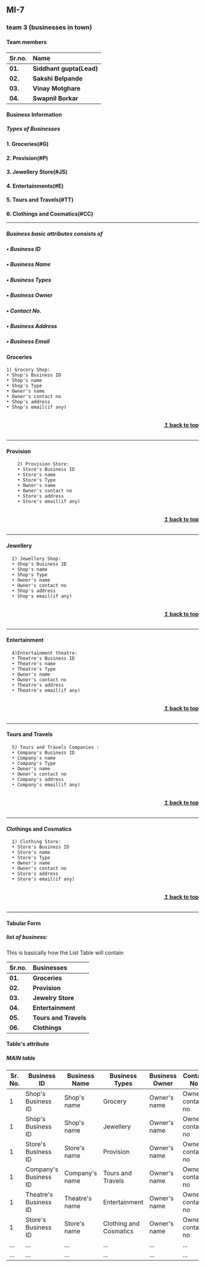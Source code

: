 ## MI-7
### team 3 (businesses in town)
#### Team members
<b>Sr.no. | <b>Name
:--|:--|
<b> 01. | <b> Siddhant gupta(Lead)
<b> 02. | <b> Sakshi Belpande
<b> 03. | <b> Vinay Motghare
<b> 04. | <b> Swapnil Borkar

#### Business Information
##### Types of Businesses
<h4> 1. Groceries(#G)
<h4> 2. Provision(#P)
<h4> 3. Jewellery Store(#JS)
<h4> 4. Entertainments(#E)
<h4> 5. Tours and Travels(#TT)
<h4> 6. Clothings and Cosmatics(#CC)
<hr>

##### Business basic attributes consists of
<h5> • Business ID
<h5> • Business Name
<h5> • Business Types
<h5> • Business Owner
<h5> • Contact No.
<h5> • Business Address
<h5> • Business Email

<a name="G"></a>
#### Groceries

    1) Grocery Shop:
    • Shop's Business ID
    • Shop's name
    • Shop's Type
    • Owner's name
    • Owner's contact no
    • Shop's address
    • Shop's email(if any)
<br/>
<div align="right">
    <b><a href="#top">↥ back to top</a></b>
</div>
<br/>
<hr>

<a name="P"></a>
#### Provision

        2) Provision Store:
        • Store's Business ID
        • Store's name
        • Store's Type
        • Owner's name
        • Owner's contact no
        • Store's address
        • Store's email(if any)
  <br/>
  <div align="right">
      <b><a href="#top">↥ back to top</a></b>
  </div>
  <br/>
  <hr>

  <a name="JS"></a>
#### Jewellery


      2) Jewellery Shop:
      • Shop's Business ID
      • Shop's name
      • Shop's Type
      • Owner's name
      • Owner's contact no
      • Shop's address
      • Shop's email(if any)
  <br/>
  <div align="right">
      <b><a href="#top">↥ back to top</a></b>
  </div>
  <br/>
  <hr>

<a name="E"></a>
#### Entertainment

      4)Entertainment theatre:
      • Theatre's Business ID
      • Theatre's name
      • Theatre's Type
      • Owner's name
      • Owner's contact no
      • Theatre's address
      • Theatre's email(if any)
  <br/>
  <div align="right">
      <b><a href="#top">↥ back to top</a></b>
  </div>
  <br/>
  <hr>

  <a name="TT"></a>
#### Tours and Travels

      5) Tours and Travels Companies :
      • Company's Business ID
      • Company's name
      • Company's Type
      • Owner's name
      • Owner's contact no
      • Company's address
      • Company's email(if any)
  <br/>
  <div align="right">
      <b><a href="#top">↥ back to top</a></b>
  </div>
  <br/>
  <hr>

<a name="C"></a>
#### Clothings and Cosmatics

      1) Clothing Store:
      • Store's Business ID
      • Store's name
      • Store's Type
      • Owner's name
      • Owner's contact no
      • Store's address
      • Store's email(if any)
  <br/>
  <div align="right">
      <b><a href="#top">↥ back to top</a></b>
  </div>
  <br/>
  <hr>



#### Tabular Form

#####     list of business:
This is basically how the List Table will contain

<b>Sr.no. | <b>Businesses
:--|:--|
<b> 01. | <b> Groceries
<b> 02. | <b> Provision
<b> 03. | <b> Jewelry Store
<b> 04. | <b> Entertainment
<b> 05. | <b> Tours and Travels
<b> 06. | <b> Clothings

#### Table's attribute

##### MAIN table

|<b> Sr. No.   	| <b >  Business ID|<b>Business Name	|  <b>Business Types	| <b>Business Owner 	| <b> Contact No.	| <b> Business Address	| <b> Business Email	|
|---	|---	|---	|---	|---	|--- |---	|---	|
| 1 	|  Shop's Business ID 	| Shop's name 	| Grocery 	|  Owner's name	|  Owner's contact no	| Shop's address 	| Shop's email(if any)
| 1 	|  Shop's Business ID 	| Shop's name 	| Jewellery 	|  Owner's name	|  Owner's contact no	| Shop's address 	| Shop's email(if any)
| 1 	|  Store's Business ID 	| Store's name 	| Provision 	|  Owner's name	|  Owner's contact no	| Store's address 	| Store's email(if any)
| 1 	|  Company's Business ID 	| Company's name 	| Tours and Travels 	|  Owner's name	|  Owner's contact no	| Company's address 	| Company's email(if any)
| 1 	|  Theatre's Business ID 	| Theatre's name 	| Entertainment 	|  Owner's name	|  Owner's contact no	| Theatre's address 	| Theatre's email(if any)
| 1 	|  Store's Business ID 	| Store's name 	| Clothing and Cosmatics 	|  Owner's name	|  Owner's contact no	| Store's address 	| Store's email(if any)
| ... 	|  ...	| ... 	| ... 	|  ...	| ... 	| ...  	| ...
| ... 	|  ...	| ... 	| ... 	|  ...	| ... 	| ...  	| ...
